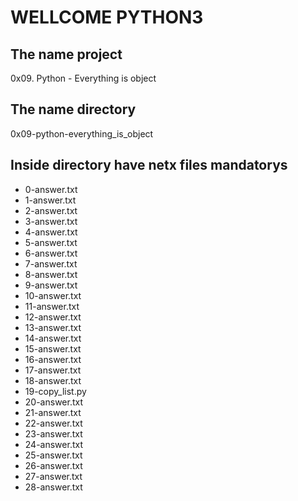 #                        WELLCOME PYTHON3

## The name project

0x09. Python - Everything is object

## The name directory

0x09-python-everything_is_object

## Inside directory have netx files mandatorys

* 0-answer.txt
* 1-answer.txt
* 2-answer.txt
* 3-answer.txt
* 4-answer.txt
* 5-answer.txt
* 6-answer.txt
* 7-answer.txt
* 8-answer.txt
* 9-answer.txt
* 10-answer.txt
* 11-answer.txt
* 12-answer.txt
* 13-answer.txt
* 14-answer.txt
* 15-answer.txt
* 16-answer.txt
* 17-answer.txt
* 18-answer.txt
* 19-copy_list.py
* 20-answer.txt
* 21-answer.txt
* 22-answer.txt
* 23-answer.txt
* 24-answer.txt
* 25-answer.txt
* 26-answer.txt
* 27-answer.txt
* 28-answer.txt
